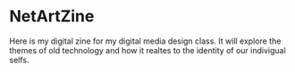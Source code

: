 # NetArtZine
 Here is my digital zine for my digital media design class. It will explore the themes of old technology and how it realtes to the identity of our indivigual selfs.

